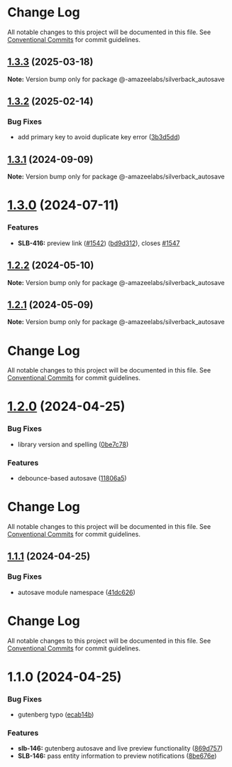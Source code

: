 # Change Log

All notable changes to this project will be documented in this file.
See [Conventional Commits](https://conventionalcommits.org) for commit guidelines.

## [1.3.3](https://github.com/AmazeeLabs/silverback-mono/compare/@-amazeelabs/silverback_autosave@1.3.2...@-amazeelabs/silverback_autosave@1.3.3) (2025-03-18)

**Note:** Version bump only for package @-amazeelabs/silverback_autosave





## [1.3.2](https://github.com/AmazeeLabs/silverback-mono/compare/@-amazeelabs/silverback_autosave@1.3.1...@-amazeelabs/silverback_autosave@1.3.2) (2025-02-14)


### Bug Fixes

* add primary key to avoid duplicate key error ([3b3d5dd](https://github.com/AmazeeLabs/silverback-mono/commit/3b3d5dd98be4b3da382c91dfc4cc9c93e734bea7))





## [1.3.1](https://github.com/AmazeeLabs/silverback-mono/compare/@-amazeelabs/silverback_autosave@1.3.0...@-amazeelabs/silverback_autosave@1.3.1) (2024-09-09)

**Note:** Version bump only for package @-amazeelabs/silverback_autosave





# [1.3.0](https://github.com/AmazeeLabs/silverback-mono/compare/@-amazeelabs/silverback_autosave@1.2.2...@-amazeelabs/silverback_autosave@1.3.0) (2024-07-11)


### Features

* **SLB-416:** preview link ([#1542](https://github.com/AmazeeLabs/silverback-mono/issues/1542)) ([bd9d312](https://github.com/AmazeeLabs/silverback-mono/commit/bd9d31276d0ffb4da45cbe475ec03386d66cc722)), closes [#1547](https://github.com/AmazeeLabs/silverback-mono/issues/1547)





## [1.2.2](https://github.com/AmazeeLabs/silverback-mono/compare/@-amazeelabs/silverback_autosave@1.2.1...@-amazeelabs/silverback_autosave@1.2.2) (2024-05-10)

**Note:** Version bump only for package @-amazeelabs/silverback_autosave





## [1.2.1](https://github.com/AmazeeLabs/silverback-mono/compare/@-amazeelabs/silverback_autosave@1.2.0...@-amazeelabs/silverback_autosave@1.2.1) (2024-05-09)

**Note:** Version bump only for package @-amazeelabs/silverback_autosave





# Change Log

All notable changes to this project will be documented in this file. See
[Conventional Commits](https://conventionalcommits.org) for commit guidelines.

# [1.2.0](https://github.com/AmazeeLabs/silverback-mono/compare/@-amazeelabs/silverback_autosave@1.1.1...@-amazeelabs/silverback_autosave@1.2.0) (2024-04-25)

### Bug Fixes

- library version and spelling
  ([0be7c78](https://github.com/AmazeeLabs/silverback-mono/commit/0be7c788154342c7a6e9e62e7984865f26193021))

### Features

- debounce-based autosave
  ([11806a5](https://github.com/AmazeeLabs/silverback-mono/commit/11806a57773c6b0d81ffe0388568cb11cc2825c6))

# Change Log

All notable changes to this project will be documented in this file. See
[Conventional Commits](https://conventionalcommits.org) for commit guidelines.

## [1.1.1](https://github.com/AmazeeLabs/silverback-mono/compare/@-amazeelabs/silverback_autosave@1.1.0...@-amazeelabs/silverback_autosave@1.1.1) (2024-04-25)

### Bug Fixes

- autosave module namespace
  ([41dc626](https://github.com/AmazeeLabs/silverback-mono/commit/41dc6262ecf9bb3803bd90a3e1e3545d085f0a3b))

# Change Log

All notable changes to this project will be documented in this file. See
[Conventional Commits](https://conventionalcommits.org) for commit guidelines.

# 1.1.0 (2024-04-25)

### Bug Fixes

- gutenberg typo
  ([ecab14b](https://github.com/AmazeeLabs/silverback-mono/commit/ecab14bf964c12f840418b78ad2c5f21ecc58d93))

### Features

- **slb-146:** gutenberg autosave and live preview functionality
  ([869d757](https://github.com/AmazeeLabs/silverback-mono/commit/869d757cae5b057fbfced015d6f16dc0d9c6e3f5))
- **SLB-146:** pass entity information to preview notifications
  ([8be676e](https://github.com/AmazeeLabs/silverback-mono/commit/8be676ec5379216b06e2eb77403c800f31e80f4e))
